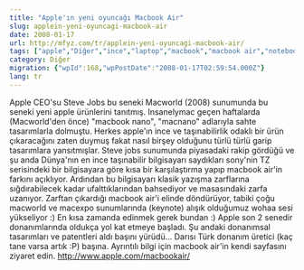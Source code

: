 ```yaml
---
title: "Apple'ın yeni oyuncağı Macbook Air"
slug: applein-yeni-oyuncagi-macbook-air
date: 2008-01-17
url: http://mfyz.com/tr/applein-yeni-oyuncagi-macbook-air/
tags: ["apple","Diğer","ince","laptop","macbook","macbook air","notebook"]
category: Diğer
migration: {"wpId":168,"wpPostDate":"2008-01-17T02:59:54.000Z"}
lang: tr
---
```


Apple CEO'su Steve Jobs bu seneki Macworld (2008) sunumunda bu seneki yeni apple ürünlerini tanıtmış. Insanelymac geçen haftalarda (Macworld'den önce) "macbook nano", "macnano" adlarıyla sahte tasarımlarla dolmuştu. Herkes apple'ın ince ve taşınabilirlik odaklı bir ürün çıkaracağını zaten duymuş fakat nasıl birşey olduğunu türlü türlü garip tasarımlara yansıtmışlar. Steve jobs sunumunda piyasadaki rakip gördüğü ve şu anda Dünya'nın en ince taşınabilir bilgisayarı saydıkları sony'nin TZ serisindeki bir bilgisayara göre kısa bir karşılaştırma yapıp macbook air'in farkını açıklıyor. Ardından bu bilgisayarı klasik yazışma zarflarına sığdırabilecek kadar ufalttıklarından bahsediyor ve masasındaki zarfa uzanıyor. Zarftan çıkardığı macbook air'i elinde döndürüyor, tabiki çoğu macworld ve macexpo sunumlarında (keynote) alışık olduğumuz wohaa sesi yükseliyor :) En kısa zamanda edinmek gerek bundan :) Apple son 2 senedir donanımlarında oldukça yol kat etmeye başladı. Şu andaki donanımsal tasarımları ve patentleri aldı başını yürüdü... Darısı Türk donanım üretici (kaç tane varsa artık :P) başına. Ayrıntılı bilgi için macbook air'in kendi sayfasını ziyaret edin. http://www.apple.com/macbookair/